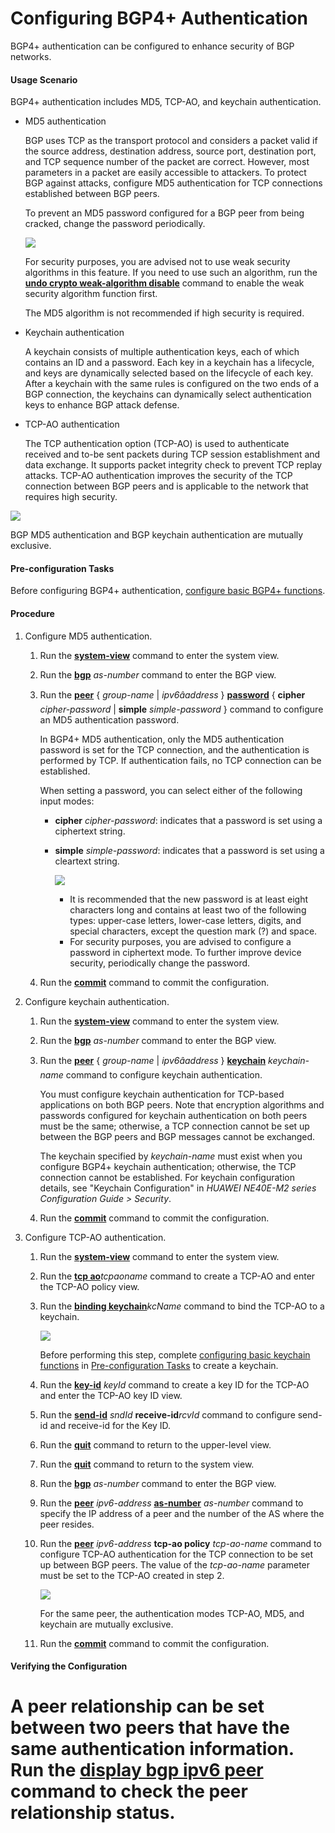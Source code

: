 Configuring BGP4+ Authentication
================================

BGP4+ authentication can be configured to enhance security of BGP networks.

#### Usage Scenario

BGP4+ authentication includes MD5, TCP-AO, and keychain authentication.

* MD5 authentication
  
  BGP uses TCP as the transport protocol and considers a packet valid if the source address, destination address, source port, destination port, and TCP sequence number of the packet are correct. However, most parameters in a packet are easily accessible to attackers. To protect BGP against attacks, configure MD5 authentication for TCP connections established between BGP peers.
  
  To prevent an MD5 password configured for a BGP peer from being cracked, change the password periodically.
  
  ![](../../../../public_sys-resources/note_3.0-en-us.png) 
  
  For security purposes, you are advised not to use weak security algorithms in this feature. If you need to use such an algorithm, run the [**undo crypto weak-algorithm disable**](cmdqueryname=undo+crypto+weak-algorithm+disable) command to enable the weak security algorithm function first.
  
  The MD5 algorithm is not recommended if high security is required.
* Keychain authentication
  
  A keychain consists of multiple authentication keys, each of which contains an ID and a password. Each key in a keychain has a lifecycle, and keys are dynamically selected based on the lifecycle of each key. After a keychain with the same rules is configured on the two ends of a BGP connection, the keychains can dynamically select authentication keys to enhance BGP attack defense.
* TCP-AO authentication
  
  The TCP authentication option (TCP-AO) is used to authenticate received and to-be sent packets during TCP session establishment and data exchange. It supports packet integrity check to prevent TCP replay attacks. TCP-AO authentication improves the security of the TCP connection between BGP peers and is applicable to the network that requires high security.

![](../../../../public_sys-resources/note_3.0-en-us.png) 

BGP MD5 authentication and BGP keychain authentication are mutually exclusive.




#### Pre-configuration Tasks

Before configuring BGP4+ authentication, [configure basic BGP4+ functions](dc_vrp_bgp6_cfg_0003.html).


#### Procedure

1. Configure MD5 authentication.
   1. Run the [**system-view**](cmdqueryname=system-view) command to enter the system view.
   2. Run the [**bgp**](cmdqueryname=bgp) *as-number* command to enter the BGP view.
   3. Run the [**peer**](cmdqueryname=peer) { *group-name* | *ipv6âaddress* } [**password**](cmdqueryname=password+cipher+simple) { **cipher** *cipher-password* | **simple** *simple-password* } command to configure an MD5 authentication password.
      
      
      
      In BGP4+ MD5 authentication, only the MD5 authentication password is set for the TCP connection, and the authentication is performed by TCP. If authentication fails, no TCP connection can be established.
      
      When setting a password, you can select either of the following input modes:
      
      * **cipher** *cipher-password*: indicates that a password is set using a ciphertext string.
      * **simple** *simple-password*: indicates that a password is set using a cleartext string.
        
        ![](../../../../public_sys-resources/note_3.0-en-us.png) 
        + It is recommended that the new password is at least eight characters long and contains at least two of the following types: upper-case letters, lower-case letters, digits, and special characters, except the question mark (?) and space.
        + For security purposes, you are advised to configure a password in ciphertext mode. To further improve device security, periodically change the password.
   4. Run the [**commit**](cmdqueryname=commit) command to commit the configuration.
2. Configure keychain authentication.
   1. Run the [**system-view**](cmdqueryname=system-view) command to enter the system view.
   2. Run the [**bgp**](cmdqueryname=bgp) *as-number* command to enter the BGP view.
   3. Run the [**peer**](cmdqueryname=peer) { *group-name* | *ipv6âaddress* } [**keychain**](cmdqueryname=keychain) *keychain-name* command to configure keychain authentication.
      
      
      
      You must configure keychain authentication for TCP-based applications on both BGP peers. Note that encryption algorithms and passwords configured for keychain authentication on both peers must be the same; otherwise, a TCP connection cannot be set up between the BGP peers and BGP messages cannot be exchanged.
      
      The keychain specified by *keychain-name* must exist when you configure BGP4+ keychain authentication; otherwise, the TCP connection cannot be established. For keychain configuration details, see "Keychain Configuration" in *HUAWEI NE40E-M2 series Configuration Guide > Security*.
   4. Run the [**commit**](cmdqueryname=commit) command to commit the configuration.
3. Configure TCP-AO authentication.
   1. Run the [**system-view**](cmdqueryname=system-view) command to enter the system view.
   2. Run the [**tcp ao**](cmdqueryname=tcp+ao)*tcpaoname* command to create a TCP-AO and enter the TCP-AO policy view.
   3. Run the [**binding keychain**](cmdqueryname=binding+keychain)*kcName* command to bind the TCP-AO to a keychain.
      
      ![](../../../../public_sys-resources/note_3.0-en-us.png) 
      
      Before performing this step, complete [configuring basic keychain functions](dc_vrp_keychain_cfg_0005.html) in [Pre-configuration Tasks](dc_vrp_bgp_cfg_3062.html#EN-US_TASK_0172366284__context137663429214038) to create a keychain.
   4. Run the [**key-id**](cmdqueryname=key-id) *keyId* command to create a key ID for the TCP-AO and enter the TCP-AO key ID view.
   5. Run the [**send-id**](cmdqueryname=send-id+receive-id) *sndId* **receive-id***rcvId* command to configure send-id and receive-id for the Key ID.
   6. Run the [**quit**](cmdqueryname=quit) command to return to the upper-level view.
   7. Run the [**quit**](cmdqueryname=quit) command to return to the system view.
   8. Run the [**bgp**](cmdqueryname=bgp) *as-number* command to enter the BGP view.
   9. Run the [**peer**](cmdqueryname=peer) *ipv6-address* [**as-number**](cmdqueryname=as-number) *as-number* command to specify the IP address of a peer and the number of the AS where the peer resides.
   10. Run the [**peer**](cmdqueryname=peer+tcp-ao+policy) *ipv6-address* **tcp-ao policy** *tcp-ao-name* command to configure TCP-AO authentication for the TCP connection to be set up between BGP peers. The value of the *tcp-ao-name* parameter must be set to the TCP-AO created in step 2.
       
       ![](../../../../public_sys-resources/note_3.0-en-us.png) 
       
       For the same peer, the authentication modes TCP-AO, MD5, and keychain are mutually exclusive.
   11. Run the [**commit**](cmdqueryname=commit) command to commit the configuration.

#### Verifying the Configuration

# A peer relationship can be set between two peers that have the same authentication information. Run the [**display bgp ipv6 peer**](cmdqueryname=display+bgp+ipv6+peer) command to check the peer relationship status.